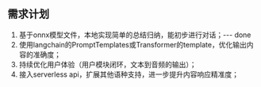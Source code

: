 ## 需求计划

1. 基于onnx模型文件，本地实现简单的总结归纳，能初步进行对话；--- done
2. 使用langchain的PromptTemplates或Transformer的template，优化输出内容的准确度；
3. 持续优化用户体验（用户模块闭环，文本到音频的输出）；
4. 接入serverless api，扩展其他语种支持，进一步提升内容响应精准度；
